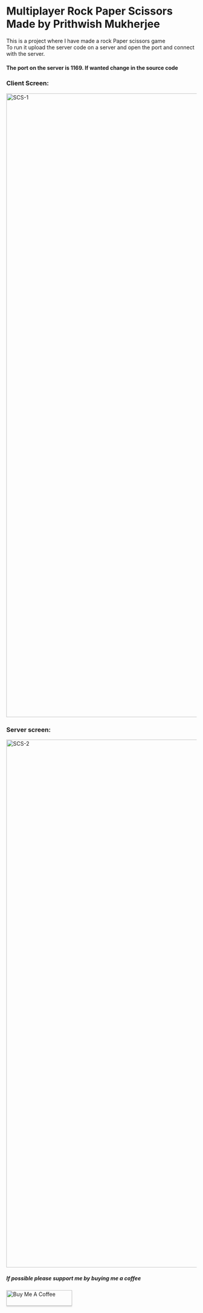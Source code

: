 # Multiplayer Rock Paper Scissors <br>Made by Prithwish Mukherjee
This is a project where I have made a rock Paper scissors game <br>
To run it upload the server code on a server and open the port and connect with the server.<br>
<h4>The port on the server is 1169. If wanted change in the source code<br>
<h3>Client Screen: </h3>
    <img width="1645" alt="SCS-1" src="https://github.com/Hackermanprith/Rock_Paper_Scissors/assets/82054548/1c0a27b0-c39d-4929-8624-c19dced9a248">
    <br>
<h3>Server screen: </h3>
    <img width="1392" alt="SCS-2" src="https://github.com/Hackermanprith/Rock_Paper_Scissors/assets/82054548/9f8c0d49-d6c0-4b97-a119-f5b6acce3e9b">

<h5>If possible please support me by buying me a coffee </h5>
<a href="https://www.buymeacoffee.com/mukherjeepy" target="_blank"><img src="https://www.buymeacoffee.com/assets/img/custom_images/orange_img.png" alt="Buy Me A Coffee" style="height: 41px !important;width: 174px !important;box-shadow: 0px 3px 2px 0px rgba(190, 190, 190, 0.5) !important;-webkit-box-shadow: 0px 3px 2px 0px rgba(190, 190, 190, 0.5) !important;" ></a>
